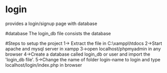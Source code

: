 # login
provides a login/signup page with database

#database
The login_db file consists the database

#Steps to setup the project
1-> Extract the file in C:\xampp\htdocs
2->Start apache and mysql server in xampp
3->open localhost/phpmyadmin in any browser
4->Create a database called login_db or user and import the 'login_db file'.
5->Change the name of folder login-name to login and type localhost/login/index.php in browser
